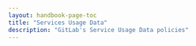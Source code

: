 ```yaml
---
layout: handbook-page-toc
title: "Services Usage Data"
description: "GitLab's Service Usage Data policies"
---
```






